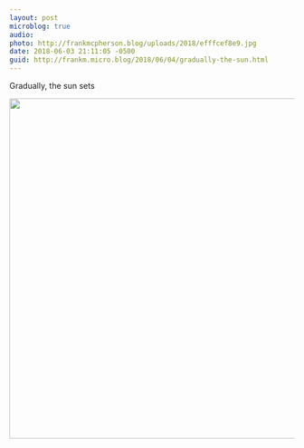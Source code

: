 ```yaml
---
layout: post
microblog: true
audio: 
photo: http://frankmcpherson.blog/uploads/2018/efffcef8e9.jpg
date: 2018-06-03 21:11:05 -0500
guid: http://frankm.micro.blog/2018/06/04/gradually-the-sun.html
---
```

Gradually, the sun sets



<img src="http://frankmcpherson.blog/uploads/2018/efffcef8e9.jpg" width="600" height="600" />
